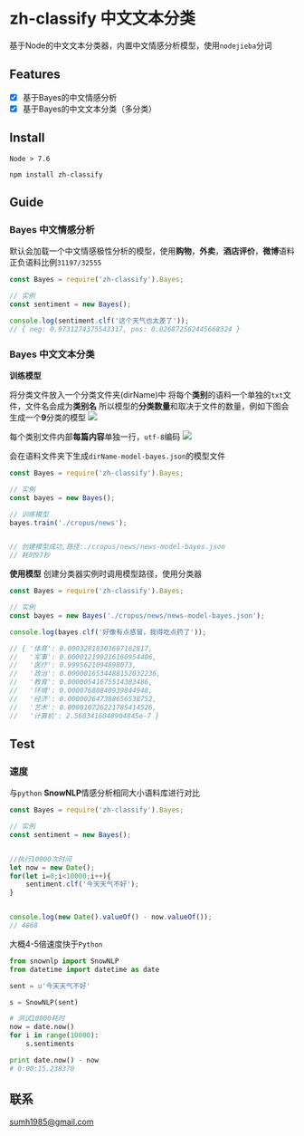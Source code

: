 # zh-classify 中文文本分类
基于Node的中文文本分类器，内置中文情感分析模型，使用`nodejieba`分词

## Features

- [x] 基于Bayes的中文情感分析
- [x] 基于Bayes的中文文本分类（多分类）

## Install
`Node > 7.6`

```
npm install zh-classify
```

## Guide
### Bayes 中文情感分析
默认会加载一个中文情感极性分析的模型，使用**购物**，**外卖**，**酒店评价**，**微博**语料
正负语料比例`31197/32555`

```js
const Bayes = require('zh-classify').Bayes;

// 实例
const sentiment = new Bayes();

console.log(sentiment.clf('这个天气也太差了'));
// { neg: 0.9731274375543317, pos: 0.026872562445668324 }
```


### Bayes 中文文本分类
**训练模型**

将分类文件放入一个分类文件夹(dirName)中
将每个**类别**的语料一个单独的`txt`文件，文件名会成为**类别名**
所以模型的**分类数量**和取决于文件的数量，例如下图会生成一个**9**分类的模型
![](http://oscjtyo0x.bkt.clouddn.com/15098981853140.jpg)


每个类别文件内部**每篇内容**单独一行，`utf-8`编码
![](http://oscjtyo0x.bkt.clouddn.com/15098972125243.jpg)

会在语料文件夹下生成`dirName-model-bayes.json`的模型文件

```js
const Bayes = require('zh-classify').Bayes;

// 实例
const bayes = new Bayes();

// 训练模型
bayes.train('./cropus/news');


// 创建模型成功,路径:./cropus/news/news-model-bayes.json
// 耗时97秒
```

**使用模型**
创建分类器实例时调用模型路径，使用分类器

```js
const Bayes = require('zh-classify').Bayes;

// 实例
const bayes = new Bayes('./cropus/news/news-model-bayes.json');

console.log(bayes.clf('好像有点感冒，我得吃点药了'));

// { '体育': 0.00032818303607162817,
//   '军事': 0.000012199216160954406,
//   '医疗': 0.9995621094898073,
//   '政治': 0.0000016534488152032236,
//   '教育': 0.00000541675514383486,
//   '环境': 0.00007680840939844948,
//   '经济': 0.000002647388656538752,
//   '艺术': 0.000010726221785414526,
//   '计算机': 2.5603416048904845e-7 }
```

## Test
### 速度
与`python` **SnowNLP**情感分析相同大小语料库进行对比

```js
const Bayes = require('zh-classify').Bayes;

// 实例
const sentiment = new Bayes();


//执行10000次时间
let now = new Date();
for(let i=0;i<10000;i++){
    sentiment.clf('今天天气不好');
}


console.log(new Date().valueOf() - now.valueOf());
// 4868
```
大概4-5倍速度快于`Python`

```py
from snownlp import SnowNLP
from datetime import datetime as date

sent = u'今天天气不好'

s = SnowNLP(sent)

# 测试10000耗时
now = date.now()
for i in range(10000):
    s.sentiments

print date.now() - now
# 0:00:15.238370
```

## 联系
sumh1985@gmail.com


